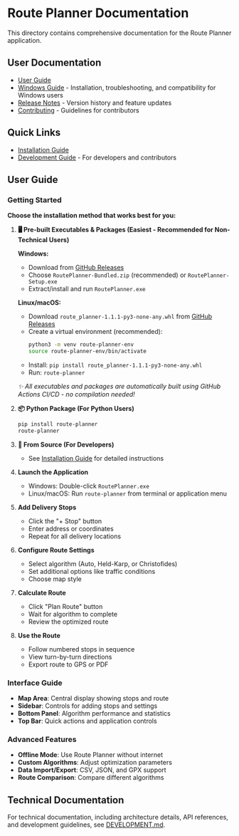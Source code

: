 # Route Planner Documentation

This directory contains comprehensive documentation for the Route Planner application.

## User Documentation

- [User Guide](#user-guide)
- [Windows Guide](WINDOWS_GUIDE.md) - Installation, troubleshooting, and compatibility for Windows users
- [Release Notes](RELEASE_NOTES.md) - Version history and feature updates
- [Contributing](CONTRIBUTING.md) - Guidelines for contributors

## Quick Links

- [Installation Guide](../README.md#-quick-start)
- [Development Guide](../DEVELOPMENT.md) - For developers and contributors

## User Guide

### Getting Started

**Choose the installation method that works best for you:**

1. **🖥️ Pre-built Executables & Packages (Easiest - Recommended for Non-Technical Users)**
   
   **Windows:**
   - Download from [GitHub Releases](https://github.com/yammanhammad/Route_Planner/releases/latest)
   - Choose `RoutePlanner-Bundled.zip` (recommended) or `RoutePlanner-Setup.exe`
   - Extract/install and run `RoutePlanner.exe`
   
   **Linux/macOS:**
   - Download `route_planner-1.1.1-py3-none-any.whl` from [GitHub Releases](https://github.com/yammanhammad/Route_Planner/releases/latest)
   - Create a virtual environment (recommended):
     ```bash
     python3 -m venv route-planner-env
     source route-planner-env/bin/activate
     ```
   - Install: `pip install route_planner-1.1.1-py3-none-any.whl`
   - Run: `route-planner`
   
   *✨ All executables and packages are automatically built using GitHub Actions CI/CD - no compilation needed!*

2. **📦 Python Package (For Python Users)**
   ```bash
   pip install route-planner
   route-planner
   ```

3. **🔧 From Source (For Developers)**
   - See [Installation Guide](../README.md#-quick-start) for detailed instructions

2. **Launch the Application**
   - Windows: Double-click `RoutePlanner.exe`
   - Linux/macOS: Run `route-planner` from terminal or application menu

3. **Add Delivery Stops**
   - Click the "+ Stop" button
   - Enter address or coordinates
   - Repeat for all delivery locations

3. **Configure Route Settings**
   - Select algorithm (Auto, Held-Karp, or Christofides)
   - Set additional options like traffic conditions
   - Choose map style

4. **Calculate Route**
   - Click "Plan Route" button
   - Wait for algorithm to complete
   - Review the optimized route

5. **Use the Route**
   - Follow numbered stops in sequence
   - View turn-by-turn directions
   - Export route to GPS or PDF

### Interface Guide

- **Map Area**: Central display showing stops and route
- **Sidebar**: Controls for adding stops and settings
- **Bottom Panel**: Algorithm performance and statistics
- **Top Bar**: Quick actions and application controls

### Advanced Features

- **Offline Mode**: Use Route Planner without internet
- **Custom Algorithms**: Adjust optimization parameters
- **Data Import/Export**: CSV, JSON, and GPX support
- **Route Comparison**: Compare different algorithms

## Technical Documentation

For technical documentation, including architecture details, API references, and development guidelines, see [DEVELOPMENT.md](../DEVELOPMENT.md).
